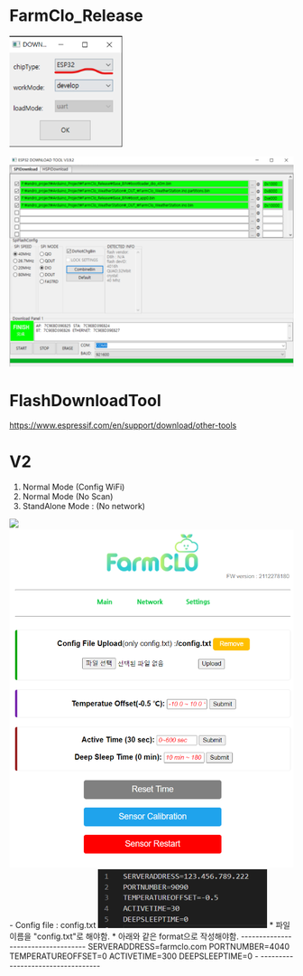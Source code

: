 # FarmClo_Release
<p><img src="https://github.com/androyoon78/FarmClo_Release/blob/main/flashdownload_start.png?raw=true" width="200px" /> </p>
<p>
<img src="https://github.com/androyoon78/FarmClo_Release/blob/main/flashdownload.png?raw=true" width="600px" />
  </p>

# FlashDownloadTool 
https://www.espressif.com/en/support/download/other-tools

# V2
1. Normal Mode (Config WiFi)
2. Normal Mode (No Scan)
3. StandAlone Mode : (No network)
<img src="https://user-images.githubusercontent.com/70673576/147417509-f9367608-38bf-4b17-a69c-1af8d25338a5.png" width="300px" />
<br>
<img src="https://github.com/androyoon78/FarmClo_Release/blob/main/farmclosettings.png?raw=true" width="600px" />
<br>
 - Config file : config.txt
<img src="https://github.com/androyoon78/FarmClo_Release/blob/main/farmcloconfig.png?raw=true" width="300px" />
* 파일이름을 "config.txt"로 해야함.
* 아래와 같은 format으로 작성해야함.
-----------------------------------
SERVERADDRESS=farmclo.com
PORTNUMBER=4040
TEMPERATUREOFFSET=0
ACTIVETIME=300
DEEPSLEEPTIME=0
- ----------------------------------
